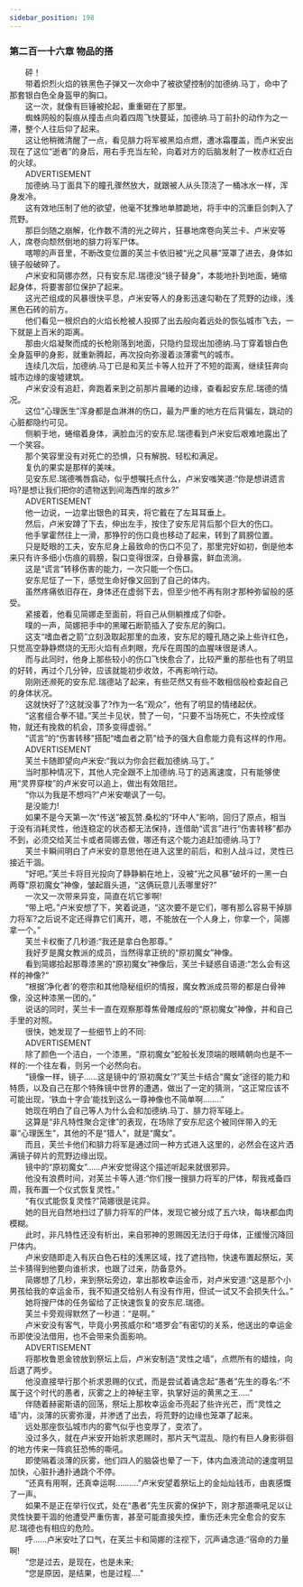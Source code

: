```yaml
---
sidebar_position: 198
---
```

### 第二百一十六章 物品的搭  


　　砰！  
　　带着炽烈火焰的铁黑色子弹又一次命中了被欲望控制的加德纳.马丁，命中了那套银白色全身盔甲的胸口。  
　　这一次，就像有巨锤被抡起，重重砸在了那里。  
　　蜘蛛网般的裂痕从撞击点向着四周飞快蔓延，加德纳.马丁前扑的动作为之一滞，整个人往后仰了起来。  
　　这让他稍微清醒了一点，看见腓力将军被黑焰点燃，遭冰霜覆盖，而卢米安出现在了这位“逝者”的身后，用右手充当左轮，向着对方的后脑发射了一枚赤红近白的火球。  
　　ADVERTISEMENT  
　　加德纳.马丁面具下的瞳孔骤然放大，就跟被人从头顶浇了一桶冰水一样，浑身发冷。  
　　这有效地压制了他的欲望，他毫不犹豫地单膝跪地，将手中的沉重巨剑刺入了荒野。  
　　那巨剑随之崩解，化作数不清的光之碎片，狂暴地席卷向芙兰卡、卢米安等人，席卷向颓然倒地的腓力将军尸体。  
　　喀嚓的声音里，不断改变位置的芙兰卡依旧被“光之风暴”笼罩了进去，身体如镜子般破碎了。  
　　卢米安和简娜亦然，只有安东尼.瑞德没“镜子替身”，本能地扑到地面，蜷缩起身体，将要害部位保护了起来。  
　　这光芒组成的风暴很快平息，卢米安等人的身影迅速勾勒在了荒野的边缘，浅黑色石砖的前方。  
　　他们看见一根炽白的火焰长枪被人投掷了出去般向着远处的恢弘城市飞去，一下就是上百米的距离。  
　　那由火焰凝聚而成的长枪刚落到地面，只隐约显现出加德纳.马丁穿着银白色全身盔甲的身影，就重新腾起，再次投向弥漫着淡薄雾气的城市。  
　　连续几次后，加德纳.马丁已是和芙兰卡等人拉开了不短的距离，继续狂奔向城市边缘的废墟建筑。  
　　卢米安没有追赶，奔跑着来到之前那片晨曦的边缘，查看起安东尼.瑞德的情况。  
　　这位“心理医生”浑身都是血淋淋的伤口，最为严重的地方在后背偏左，跳动的心脏都隐约可见。  
　　侧躺于地，蜷缩着身体，满脸血污的安东尼.瑞德看到卢米安后艰难地露出了一个笑容。  
　　那个笑容里没有对死亡的恐惧，只有解脱、轻松和满足。  
　　复仇的果实是那样的美味。  
　　见安东尼.瑞德嘴唇翕动，似乎想嘱托点什么，卢米安嗤笑道:“你是想讲遗言吗?是想让我们把你的遗物送到间海西岸的故乡?”  
　　ADVERTISEMENT  
　　他一边说，一边拿出银色的耳夹，将它戴在了左耳耳垂上。  
　　然后，卢米安蹲了下去，伸出左手，按住了安东尼背后那个巨大的伤口。  
　　他手掌霍然往上一滑，那狰狞的伤口竟也移动了起来，转到了肩膀位置。  
　　只是眨眼的工夫，安东尼身上最致命的伤口不见了，那里完好如初，倒是他本来只有许多细小伤痕的肩膀，裂口变得很深，白骨暴露，鲜血流淌。  
　　这是“谎言”转移伤害的能力，一次只能一个伤口。  
　　安东尼怔了一下，感觉生命好像又回到了自己的体内。  
　　虽然疼痛依旧存在，身体还在虚弱下去，但至少他不再有刚才那种弥留般的感受。  
　　紧接着，他看见简娜走至面前，将自己从侧躺推成了仰卧。  
　　噗的一声，简娜把手中的黑曜石断箭插入了安东尼的胸口。  
　　这支“嗜血者之箭”立刻汲取起那里的血液，安东尼的瞳孔随之染上些许红色，只觉高空静静燃烧的无形火焰有点刺眼，充斥在周围的血腥味很是诱人。  
　　而与此同时，他身上那些较小的伤口飞快愈合了，比较严重的那些也有了明显的好转，再过个几分钟，应该就能初步收敛，不再影响行动。  
　　刚刚还濒死的安东尼.瑞德站了起来，有些茫然又有些不敢相信般检查起自己的身体状况。  
　　这就快好了?这就没事了?作为一名“观众”，他有了明显的情绪起伏。  
　　“这套组合拳不错。”芙兰卡见状，赞了一句，“只要不当场死亡，不失控成怪物，就还有挽救的机会，顶多变得虚弱。”  
　　“谎言”的“伤害转移”搭配“嗜血者之箭”给予的强大自愈能力竟有这样的作用。  
　　ADVERTISEMENT  
　　芙兰卡随即望向卢米安:“我以为你会拦截加德纳.马丁。”  
　　当时那种情况下，其他人完全跟不上加德纳.马丁的逃离速度，只有能够使用“灵界穿梭”的卢米安可以追上，做出有效阻拦。  
　　“你以为我是不想吗?”卢米安嘲讽了一句。  
　　是没能力!  
　　如果不是今天第一次“传送”被瓦赞.桑松的“环中人”影响，回归了原点，相当于没有消耗灵性，他连稳定的状态都无法保持，连借助“谎言”进行“伤害转移”都办不到，必须交给芙兰卡或者简娜去做，哪还有这个能力追赶加德纳.马丁?  
　　芙兰卡瞬间明白了卢米安的意思他在进入这里的前后，和别人战斗过，灵性已接近干涸。  
　　“好吧。”芙兰卡将目光投向了静静躺在地上，没被“光之风暴”破坏的一黑一白两尊“原初魔女”神像，皱起眉头道，“这俩玩意儿丢哪里好?”  
　　一次又一次带来异变，简直在坑它爹啊!  
　　“带上吧。”卢米安想了下，笑着说道，“这次要不是它们，哪有那么容易干掉腓力将军?之后说不定还得靠它们离开，嗯，不能放在一个人身上，你拿一个，简娜拿一个。”  
　　芙兰卡权衡了几秒道:“我还是拿白色那尊。”  
　　我好歹是魔女教派的成员，当然得拿正统的“原初魔女”神像。  
　　看到简娜拾起那尊漆黑的“原初魔女”神像后，芙兰卡疑惑自语道:“怎么会有这样的神像?“  
　　“根据‘净化者’的卷宗和其他隐秘组织的情报，魔女教派成员带的都是白骨神像，没这种漆黑一团的。”  
　　说话的同时，芙兰卡一直在观察那尊焦骨雕成般的“原初魔女”神像，并和自己手里的对照。  
　　很快，她发现了一些细节上的不同:  
　　ADVERTISEMENT  
　　除了颜色一个洁白，一个漆黑，“原初魔女”蛇般长发顶端的眼睛朝向也是不一样的:一个往左看，则另一个必然向右。  
　　“镜像一样，镜子……这是镜中的‘原初魔女’?”芙兰卡结合“魔女”途径的能力和特质，以及自己在那个特殊镜中世界的遭遇，做出了一定的猜测，“这正常应该不可能出现，‘铁血十字会’能找到这么一尊神像也不简单啊…..…”  
　　她现在明白了自己等人为什么会和加德纳.马丁、腓力将军碰上。  
　　这算是“非凡特性聚合定律”的表现，在场除了安东尼这个被同伴带入的无辜“心理医生”，其他的不是“猎人”，就是“魔女”。  
　　而且，芙兰卡他们和腓力将军是通过同一种方式进入这里的，必然会在这片洒满镜子碎片的荒野边缘出现。  
　　镜中的“原初魔女”……卢米安觉得这个描述听起来就很邪异。  
　　他没有浪费时间，对芙兰卡等人道:“你们搜一搜腓力将军的尸体，帮我戒备四周，我布置一个仪式恢复灵性。”  
　　“有仪式能恢复灵性?”简娜很是诧异。  
　　她的目光自然地扫过了腓力将军的尸体，发现它被分成了五六块，每块都血肉模糊。  
　　此时，非凡特性还没有析出，来自邪神的恩赐因无法归于母体，正缓慢沉降回尸体内。  
　　卢米安随即走入有灰白色石柱的浅黑区域，找了遮挡物，快速布置起祭坛，芙兰卡猜得到他要向谁祈求，也跟了过来，防备意外。  
　　简娜想了几秒，来到祭坛旁边，拿出那枚幸运金币，对卢米安道:“这是那个小男孩给我的幸运金币，我不知道交给别人有没有作用，但试一试又不会损失什么。”  
　　她将搜尸体的任务留给了正快速恢复的安东尼.瑞德。  
　　芙兰卡旁观得默然了一秒道：“是啊。”  
　　卢米安没有客气，毕竟小男孩威尔和“塔罗会”有密切的关系，他送出的幸运金币即使没法借用，也不会带来负面影响。  
　　ADVERTISEMENT  
　　将那枚鲁恩金镑放到祭坛上后，卢米安制造“灵性之墙”，点燃所有的蜡烛，向后退了两步。  
　　他没直接举行那个祈求恩赐的仪式，而是尝试着诵念起“愚者”先生的尊名:“不属于这个时代的愚者，灰雾之上的神秘主宰，执掌好运的黄黑之王.....”  
　　伴随着赫密斯语的回荡，祭坛上那枚幸运金币亮起了些许光芒，而“灵性之墙”内，淡薄的灰雾弥漫，并渗透了出去，将荒野的边缘也笼罩了起来。  
　　远处那座恢弘城市内的雾气似乎也变厚了，变浓了。  
　　没过多久，就在卢米安开始祈求恩赐时，那片天气混乱、隐约有巨人身影徘徊的地方传来一阵疯狂恐怖的嘶吼。  
　　即使隔着淡薄的灰雾，他们四人的脑袋也晕了一下，体内血液流动的速度明显加快，心脏扑通扑通跳个不停。  
　　“还真有用啊，还真幸运啊.………”卢米安望着祭坛上的金灿灿钱币，由衷感慨了一声。  
　　如果不是正在举行仪式，处在“愚者”先生灰雾的保护下，刚才那道嘶吼足以让灵性快要干涸的他遭受严重伤害，甚至可能直接失控，重伤还未完全愈合的安东尼.瑞德也有相应的危险。  
　　呼......卢米安吐了口气，在芙兰卡和简娜的注视下，沉声诵念道:“宿命的力量啊!  
　　“您是过去，是现在，也是未来;  
　　“您是原因，是结果，也是过程....”  
